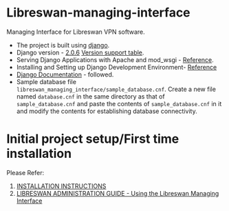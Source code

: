 # Libreswan-managing-interface
Managing Interface for Libreswan VPN software.

* The project is built using [django](https://github.com/django/django).
* Django version - [2.0.6](https://www.djangoproject.com/weblog/2015/jun/25/roadmap/) [Version support table](https://www.djangoproject.com/download/#supported-versions).
* Serving Django Applications with Apache and mod_wsgi - [Reference](https://www.digitalocean.com/community/tutorials/how-to-serve-django-applications-with-apache-and-mod_wsgi-on-centos-7).
* Installing and Setting up Django Development Environment- [Reference](https://www.digitalocean.com/community/tutorials/how-to-install-django-and-set-up-a-development-environment-on-ubuntu-16-04)
* [Django Documentation](https://docs.djangoproject.com/en/2.0/contents/) - followed.
* Sample database file ``libreswan_managing_interface/sample_database.cnf``. Create a new file named ``database.cnf`` in the same directory as that of ``sample_database.cnf`` and paste the contents of ``sample_database.cnf`` in it and modify the contents for establishing database connectivity.


# Initial project setup/First time installation
Please Refer:
1. [INSTALLATION INSTRUCTIONS](https://github.com/Rishabh04-02/Libreswan-managing-interface/blob/master/INSTALLATION_INSTRUCTIONS.md) 
2. [LIBRESWAN ADMINISTRATION GUIDE - Using the Libreswan Managing Interface](https://github.com/Rishabh04-02/Libreswan-managing-interface/blob/master/ADMINISTRATION_GUIDE.md)
